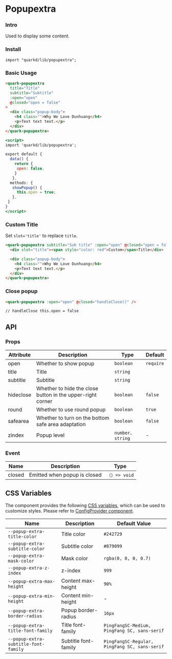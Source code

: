 # Popupextra

### Intro

Used to display some content.

### Install

```tsx
import "quarkd/lib/popupextra";
```

### Basic Usage

```html
<quark-popupextra
  title="Title"
  subtitle="Subtitle"
  :open="open"
  @closed="open = false"
>
  <div class="popup-body">
    <h4 class="">Why We Love Dunhuang</h4>
    <p>Text text text.</p>
  </div>
</quark-popupextra>
```

```jsx
<script>
import 'quarkd/lib/popupextra';

export default {
  data() {
    return {
     open: false,
    }
   },
  methods: {
   showPopup() {
     this.open = true;
   },
 }
}
</script>
```

### Custom Title

Set `slot='title'` to replace `title`.

```html
<quark-popupextra subtitle="Sub title" :open="open" @closed="open = false">
  <div slot="title"><span style="color: red">Custom</span>Title</div>

  <div class="popup-body">
    <h4 class="">Why We Love Dunhuang</h4>
    <p>Text text text.</p>
  </div>
</quark-popupextra>
```

### Close popup

```html
<quark-popupextra :open="open" @closed="handleClose()" />

// handleClose this.open = false
```

## API

### Props

| Attribute | Description                                                | Type             | Default   |
| --------- | ---------------------------------------------------------- | ---------------- | --------- |
| open      | Whether to show popup                                      | `boolean`        | `require` |
| title     | Title                                                      | `string`         |
| subtitle  | Subtitle                                                   | `string`         |
| hideclose | Whether to hide the close button in the upper-right corner | `boolean`        | `false`   |
| round     | Whether to use round popup                                 | `boolean`        | `true`    |
| safearea  | Whether to turn on the bottom safe area adaptation         | `boolean`        | `false`   |
| zindex    | Popup level                                                | `number、string` | -         |

### Event

| Name   | Description                  | Type          |
| ------ | ---------------------------- | ------------- |
| closed | Emitted when popup is closed | `（）=> void` |

## CSS Variables

The component provides the following [CSS variables](https://developer.mozilla.org/zh-CN/docs/Web/CSS/Using_CSS_custom_properties), which can be used to customize styles. Please refer to [ConfigProvider component](#/zh-CN/guide/theme).

| Name                                 | Description          | Default Value                                 |
| ------------------------------------ | -------------------- | --------------------------------------------- |
| `--popup-extra-title-color`          | Title color          | `#242729`                                     |
| `--popup-extra-subtitle-color`       | Subtitle color       | `#879099`                                     |
| `--popup-extra-mask-color`           | Mask color           | `rgba(0, 0, 0, 0.7)`                          |
| `--popup-extra-z-index`              | z-index              | `999`                                         |
| `--popup-extra-max-height`           | Content max-height   | `90%`                                         |
| `--popup-extra-min-height`           | Content min-height   | -                                             |
| `--popup-extra-border-radius`        | Popup border-radius  | `16px`                                        |
| `--popup-extra-title-font-family`    | Title font-family    | `PingFangSC-Medium, PingFang SC, sans-serif`  |
| `--popup-extra-subtitle-font-family` | Subtitle font-family | `PingFangSC-Regular, PingFang SC, sans-serif` |
